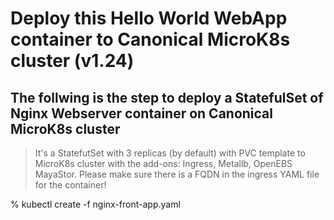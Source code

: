 # Deploy this Hello World WebApp container to Canonical MicroK8s cluster (v1.24)

The follwing is the step to deploy a StatefulSet of Nginx Webserver container on Canonical MicroK8s cluster
---
>It's a StatefutSet with 3 replicas (by default) with PVC template to MicroK8s cluster with the add-ons: Ingress, Metallb, OpenEBS MayaStor. 
>Please make sure there is a FQDN in the ingress YAML file for the container!
>
% kubectl create -f nginx-front-app.yaml
